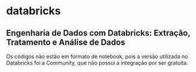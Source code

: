 # databricks

## Engenharia de Dados com Databricks: Extração, Tratamento e Análise de Dados

Os códigos não estão em formato de notebook, pois a versão utilizada no Databricks foi a Community, que não possui a integração por ser gratuita.
